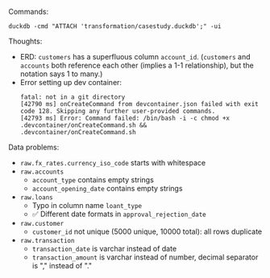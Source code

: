 Commands:
```
duckdb -cmd "ATTACH 'transformation/casestudy.duckdb';" -ui
```

Thoughts:
* ERD: `customers` has a superfluous column `account_id`. (`customers` and `accounts` both reference each other (implies a 1-1 relationship), but the notation says 1 to many.)
* Error setting up dev container:
    ```
    fatal: not in a git directory
    [42790 ms] onCreateCommand from devcontainer.json failed with exit code 128. Skipping any further user-provided commands.
    [42793 ms] Error: Command failed: /bin/bash -i -c chmod +x .devcontainer/onCreateCommand.sh && .devcontainer/onCreateCommand.sh
    ```

Data problems:
* `raw.fx_rates.currency_iso_code` starts with whitespace
* `raw.accounts`
    * `account_type` contains empty strings
    * `account_opening_date` contains empty strings
* `raw.loans`
    * Typo in column name `loant_type`
    * ✅ Different date formats in `approval_rejection_date`
* `raw.customer`
    * `customer_id` not unique (5000 unique, 10000 total): all rows duplicate
* `raw.transaction`
    * `transaction_date` is varchar instead of date
    * `transaction_amount` is varchar instead of number, decimal separator is "," instead of "."
